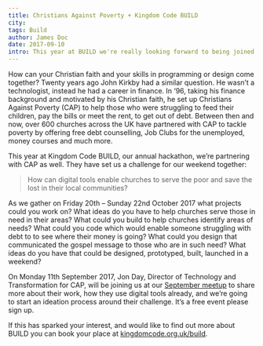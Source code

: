 ```yaml
---
title: Christians Against Poverty + Kingdom Code BUILD
city: 
tags: Build
author: James Doc
date: 2017-09-10
intro: This year at BUILD we're really looking forward to being joined by CAP and exploring their challenge around enabling local churches…
---
```


How can your Christian faith and your skills in programming or design come together? Twenty years ago John Kirkby had a similar question. He wasn’t a technologist, instead he had a career in finance. In ‘96, taking his finance background and motivated by his Christian faith, he set up Christians Against Poverty (CAP) to help those who were struggling to feed their children, pay the bills or meet the rent, to get out of debt. Between then and now, over 600 churches across the UK have partnered with CAP to tackle poverty by offering free debt counselling, Job Clubs for the unemployed, money courses and much more.

This year at Kingdom Code BUILD, our annual hackathon, we’re partnering with CAP as well. They have set us a challenge for our weekend together:

> How can digital tools enable churches to serve the poor and save the lost in their local communities?

As we gather on Friday 20th – Sunday 22nd October 2017 what projects could you work on? What ideas do you have to help churches serve those in need in their areas? What could you build to help churches identify areas of needs? What could you code which would enable someone struggling with debt to to see where their money is going? What could you design that communicated the gospel message to those who are in such need? What ideas do you have that could be designed, prototyped, built, launched in a weekend?

On Monday 11th September 2017, Jon Day, Director of Technology and Transformation for CAP, will be joining us at our [September meetup](https://www.eventbrite.co.uk/e/kingdom-code-turning-your-challenge-into-a-product-plan-tickets-37058847009) to share more about their work, how they use digital tools already, and we’re going to start an ideation process around their challenge. It’s a free event please sign up.

If this has sparked your interest, and would like to find out more about BUILD you can book your place at [kingdomcode.org.uk/build](https://www.kingdomcode.org.uk/build).
